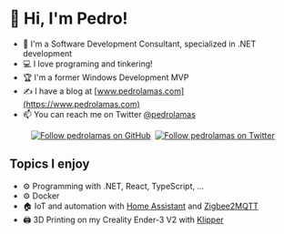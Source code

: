 # 👋 Hi, I'm Pedro!

- 👔 I'm a Software Development Consultant, specialized in .NET development
- 💻 I love programing and tinkering!
- 🏆 I'm a former Windows Development MVP
- ✍️ I have a blog at [www.pedrolamas.com](https://www.pedrolamas.com)
- 📫 You can reach me on Twitter [@pedrolamas](https://twitter.com/pedrolamas)

<div align="center">

[![Follow pedrolamas on GitHub](https://img.shields.io/github/followers/pedrolamas?label=Follow%20me%20on%20GitHub&style=social)](https://github.com/pedrolamas)&nbsp;&nbsp;[![Follow pedrolamas on Twitter](https://img.shields.io/twitter/follow/pedrolamas?label=Follow%20me%20on%20Twitter&style=social)](https://twitter.com/pedrolamas)

</div>

## Topics I enjoy

- ⚙️ Programming with .NET, React, TypeScript, ...
- ⚙️ Docker
- 🏠 IoT and automation with [Home Assistant](https://www.home-assistant.io) and [Zigbee2MQTT](https://www.zigbee2mqtt.io)
- 🖨️ 3D Printing on my Creality Ender-3 V2 with [Klipper](https://www.klipper3d.org)
